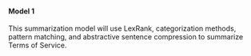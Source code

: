 #### Model 1

This summarization model will use LexRank, categorization methods, pattern matching, and abstractive sentence compression
to summarize Terms of Service.